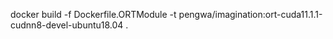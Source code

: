 docker build -f Dockerfile.ORTModule  -t pengwa/imagination:ort-cuda11.1.1-cudnn8-devel-ubuntu18.04 .
